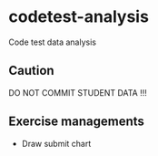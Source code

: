 # codetest-analysis

Code test data analysis

## Caution

DO NOT COMMIT STUDENT DATA !!!

## Exercise managements

  - Draw submit chart
